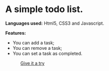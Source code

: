 <h1>A simple todo list.</h1>

<strong>Languages used:</strong> Html5, CSS3 and Javascript.

<strong>Features:</strong>
<ul>
  <li>You can add a task;</li>
<li>You can remove a task;</li>
<li>You can set a task as completed.</li>
<ul>
  
<a href="https://niknows.github.io/simple-todo/">Give it a try</a>

